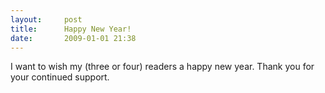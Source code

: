 ```yaml
---
layout:     post
title:      Happy New Year!
date:       2009-01-01 21:38
---
```


I want to wish my (three or four) readers a happy new year. Thank you for your continued support.

